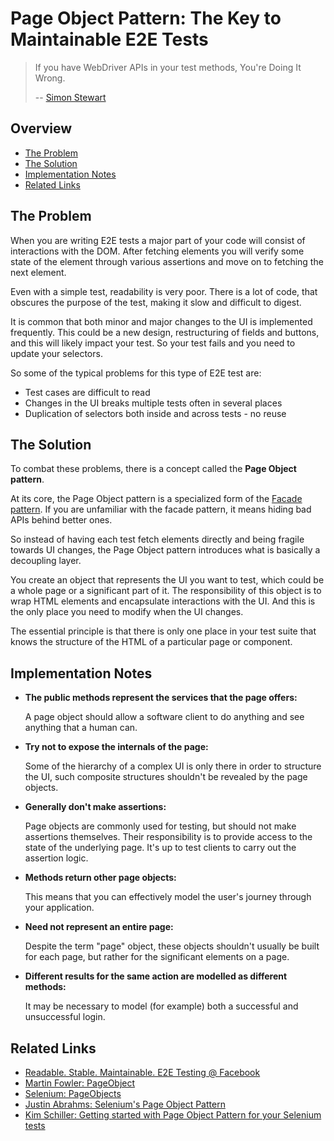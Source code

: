 # Page Object Pattern: The Key to Maintainable E2E Tests

> If you have WebDriver APIs in your test methods, You're Doing It Wrong.
>
> -- [Simon Stewart][simon-stewart]

## Overview

- [The Problem](#the-problem)
- [The Solution](#the-solution)
- [Implementation Notes](#implementation-notes)
- [Related Links](#related-links)

## The Problem

When you are writing E2E tests a major part of your code will consist of interactions with the DOM. After fetching elements you will verify some state of the element through various assertions and move on to fetching the next element.

Even with a simple test, readability is very poor. There is a lot of code, that obscures the purpose of the test, making it slow and difficult to digest.

It is common that both minor and major changes to the UI is implemented frequently. This could be a new design, restructuring of fields and buttons, and this will likely impact your test. So your test fails and you need to update your selectors.

So some of the typical problems for this type of E2E test are:

- Test cases are difficult to read
- Changes in the UI breaks multiple tests often in several places
- Duplication of selectors both inside and across tests - no reuse

## The Solution

To combat these problems, there is a concept called the **Page Object pattern**.

At its core, the Page Object pattern is a specialized form of the [Facade pattern][facade-pattern]. If you are unfamiliar with the facade pattern, it means hiding bad APIs behind better ones.

So instead of having each test fetch elements directly and being fragile towards UI changes, the Page Object pattern introduces what is basically a decoupling layer.

You create an object that represents the UI you want to test, which could be a whole page or a significant part of it. The responsibility of this object is to wrap HTML elements and encapsulate interactions with the UI. And this is the only place you need to modify when the UI changes.

The essential principle is that there is only one place in your test suite that knows the structure of the HTML of a particular page or component.

## Implementation Notes

- **The public methods represent the services that the page offers:**

  A page object should allow a software client to do anything and see anything that a human can.

- **Try not to expose the internals of the page:**

  Some of the hierarchy of a complex UI is only there in order to structure the UI, such composite structures shouldn't be revealed by the page objects.

- **Generally don't make assertions:**

  Page objects are commonly used for testing, but should not make assertions themselves. Their responsibility is to provide access to the state of the underlying page. It's up to test clients to carry out the assertion logic.

- **Methods return other page objects:**

  This means that you can effectively model the user's journey through your application.

- **Need not represent an entire page:**

  Despite the term "page" object, these objects shouldn't usually be built for each page, but rather for the significant elements on a page.

- **Different results for the same action are modelled as different methods:**

  It may be necessary to model (for example) both a successful and unsuccessful login.

## Related Links

- [Readable. Stable. Maintainable. E2E Testing @ Facebook][facebook-talk-video]
- [Martin Fowler: PageObject][martin-fowler-page-object]
- [Selenium: PageObjects][selenium-page-objects]
- [Justin Abrahms: Selenium's Page Object Pattern][justin-abrah-selenium-page-object-pattern]
- [Kim Schiller: Getting started with Page Object Pattern for your Selenium tests][kim-schiller-page-object-pattern]

[facade-pattern]: https://en.wikipedia.org/wiki/Facade_pattern
[facebook-talk-video]: https://youtu.be/diYgXpktTqo
[justin-abrah-selenium-page-object-pattern]: https://justin.abrah.ms/python/selenium-page-object-pattern--the-key-to-maintainable-tests.html
[kim-schiller-page-object-pattern]: https://www.pluralsight.com/guides/software-engineering-best-practices/getting-started-with-page-object-pattern-for-your-selenium-tests
[martin-fowler-page-object]: https://martinfowler.com/bliki/PageObject.html
[selenium-page-objects]: https://github.com/SeleniumHQ/selenium/wiki/PageObjects
[simon-stewart]: https://twitter.com/shs96c
